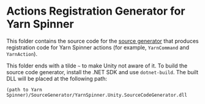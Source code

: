 # Actions Registration Generator for Yarn Spinner

This folder contains the source code for the [source generator](https://learn.microsoft.com/en-us/dotnet/csharp/roslyn-sdk/source-generators-overview) that produces registration code for Yarn Spinner actions (for example, `YarnCommand` and `YarnAction`).

This folder ends with a tilde `~` to make Unity not aware of it. To build the source code generator, install the .NET SDK and use `dotnet-build`. The built DLL will be placed at the following path:

```
(path to Yarn Spinner)/SourceGenerator/YarnSpinner.Unity.SourceCodeGenerator.dll
```